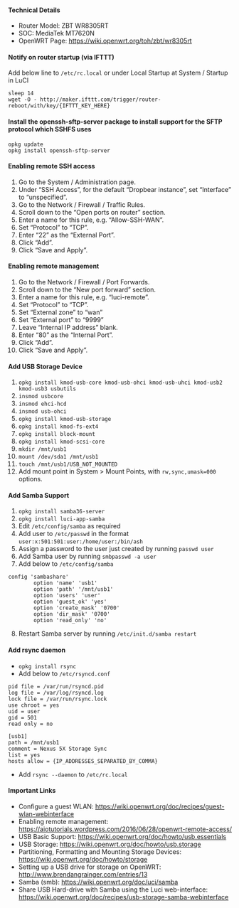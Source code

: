 #### Technical Details
* Router Model: ZBT WR8305RT
* SOC: MediaTek MT7620N
* OpenWRT Page: https://wiki.openwrt.org/toh/zbt/wr8305rt

#### Notify on router startup (via IFTTT)
Add below line to `/etc/rc.local` or under Local Startup at System / Startup in LuCI
```shell
sleep 14
wget -O - http://maker.ifttt.com/trigger/router-reboot/with/key/{IFTTT_KEY_HERE}
```

#### Install the openssh-sftp-server package to install support for the SFTP protocol which SSHFS uses
```shell
opkg update
opkg install openssh-sftp-server
```

#### Enabling remote SSH access
1. Go to the System / Administration page.
2. Under “SSH Access”, for the default “Dropbear instance”, set “Interface” to “unspecified”.
3. Go to the Network / Firewall / Traffic Rules.
4. Scroll down to the “Open ports on router” section.
5. Enter a name for this rule, e.g. “Allow-SSH-WAN”.
6. Set “Protocol” to “TCP”.
7. Enter “22” as the “External Port”.
8. Click “Add”.
9. Click “Save and Apply”.

#### Enabling remote management
1. Go to the Network / Firewall / Port Forwards.
2. Scroll down to the “New port forward” section.
3. Enter a name for this rule, e.g. “luci-remote”.
4. Set “Protocol” to “TCP”.
5. Set “External zone” to “wan”
6. Set “External port” to “9999”
7. Leave “Internal IP address” blank.
8. Enter “80” as the “Internal Port”.
9. Click “Add”.
10. Click “Save and Apply”.

#### Add USB Storage Device
1. `opkg install kmod-usb-core kmod-usb-ohci kmod-usb-uhci kmod-usb2 kmod-usb3 usbutils`
2. `insmod usbcore`
3. `insmod ehci-hcd`
4. `insmod usb-ohci`
5. `opkg install kmod-usb-storage`
6. `opkg install kmod-fs-ext4`
7. `opkg install block-mount`
8. `opkg install kmod-scsi-core`
9. `mkdir /mnt/usb1`
10. `mount /dev/sda1 /mnt/usb1`
11. `touch /mnt/usb1/USB_NOT_MOUNTED`
12. Add mount point in System > Mount Points, with `rw,sync,umask=000` options.

#### Add Samba Support
1. `opkg install samba36-server`
2. `opkg install luci-app-samba`
3. Edit `/etc/config/samba` as required
4. Add user to `/etc/passwd` in the format `user:x:501:501:user:/home/user:/bin/ash`
5. Assign a password to the user just created by running `passwd user`
6. Add Samba user by running `smbpasswd -a user`
7. Add below to `/etc/config/samba`
```shell
config 'sambashare'
        option 'name' 'usb1'
        option 'path' '/mnt/usb1'
        option 'users' 'user'
        option 'guest_ok' 'yes'
        option 'create_mask' '0700'
        option 'dir_mask' '0700'
        option 'read_only' 'no'
```
8. Restart Samba server by running `/etc/init.d/samba restart`

#### Add rsync daemon
* `opkg install rsync`
* Add below to `/etc/rsyncd.conf`
```shell
pid file = /var/run/rsyncd.pid
log file = /var/log/rsyncd.log
lock file = /var/run/rsync.lock
use chroot = yes
uid = user
gid = 501
read only = no

[usb1]
path = /mnt/usb1
comment = Nexus 5X Storage Sync
list = yes
hosts allow = {IP_ADDRESSES_SEPARATED_BY_COMMA}
```
* Add `rsync --daemon` to `/etc/rc.local`

#### Important Links
* Configure a guest WLAN: https://wiki.openwrt.org/doc/recipes/guest-wlan-webinterface
* Enabling remote management: https://aiotutorials.wordpress.com/2016/06/28/openwrt-remote-access/
* USB Basic Support: https://wiki.openwrt.org/doc/howto/usb.essentials
* USB Storage: https://wiki.openwrt.org/doc/howto/usb.storage
* Partitioning, Formatting and Mounting Storage Devices: https://wiki.openwrt.org/doc/howto/storage
* Setting up a USB drive for storage on OpenWRT: http://www.brendangrainger.com/entries/13
* Samba (smb): https://wiki.openwrt.org/doc/uci/samba
* Share USB Hard-drive with Samba using the Luci web-interface: https://wiki.openwrt.org/doc/recipes/usb-storage-samba-webinterface
